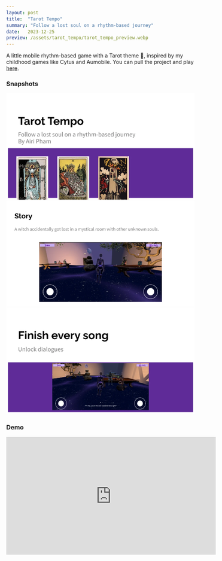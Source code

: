 ```yaml
---
layout: post
title:  "Tarot Tempo"
summary: "Follow a lost soul on a rhythm-based journey"
date:   2023-12-25
preview: /assets/tarot_tempo/tarot_tempo_preview.webp
---
```


A little mobile rhythm-based game with a Tarot theme 🔮, inspired by my childhood games like Cytus and Aumobile. You can pull the project and play [here](https://github.com/PhuongPhamUSC/Tarot-Tempo).

### Snapshots
![Picture 1](/assets/tarot_tempo/tarot-tempo003.webp)
![Picture 2](/assets/tarot_tempo/tarot-tempo002.webp)
![Picture 3](/assets/tarot_tempo/tarot-tempo001.webp)

### Demo
<iframe width="560" height="315" src="https://www.youtube.com/embed/rdOSvF4INEs?si=xKwK6DNhDG-csPWS" title="YouTube video player" frameborder="0" allow="accelerometer; autoplay; clipboard-write; encrypted-media; gyroscope; picture-in-picture; web-share" allowfullscreen></iframe>